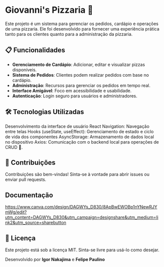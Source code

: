 # Giovanni's Pizzaria 🍕

Este projeto é um sistema para gerenciar os pedidos, cardápio e operações de uma pizzaria. Ele foi desenvolvido para fornecer uma experiência prática tanto para os clientes quanto para a administração da pizzaria.

## 📋 Funcionalidades

- **Gerenciamento de Cardápio**: Adicionar, editar e visualizar pizzas disponíveis.
- **Sistema de Pedidos**: Clientes podem realizar pedidos com base no cardápio.
- **Administração**: Recursos para gerenciar os pedidos em tempo real.
- **Interface Amigável**: Foco em acessibilidade e usabilidade.
- **Autenticação**: Login seguro para usuários e administradores.

## 🛠️ Tecnologias Utilizadas
Desenvolvimento da interface de usuário React Navigation: Navegação entre telas Hooks (useState, useEffect): Gerenciamento de estado e ciclo de vida dos componentes AsyncStorage: Armazenamento de dados local no dispositivo Axios: Comunicação com o backend local para operações de CRUD 📕.

## 🤝 Contribuições
Contribuições são bem-vindas! Sinta-se à vontade para abrir issues ou enviar pull requests.

## Documentação
https://www.canva.com/design/DAGWYs_D830/8ApBwEWOBp1nYNewRJYmWg/edit?utm_content=DAGWYs_D830&utm_campaign=designshare&utm_medium=link2&utm_source=sharebutton

## 📝 Licença
Este projeto está sob a licença MIT. Sinta-se livre para usá-lo como desejar.

Desenvolvido por **Igor Nakajima** e **Felipe Paulino**


